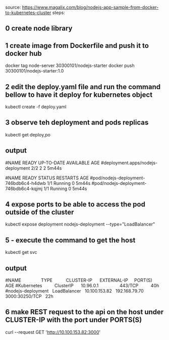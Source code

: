 source: https://www.magalix.com/blog/nodejs-app-sample-from-docker-to-kubernetes-cluster
steps:
## 0 create node library 
## 1 create image from Dockerfile and push it to docker hub
docker tag node-server 30300101/nodejs-starter
docker push 30300101/nodejs-starter:1.0


## 2 edit the deploy.yaml file and run the command bellow to have it deploy for kubernetes object
kubectl create -f deploy.yaml


## 3 observe teh deployment and pods replicas
kubectl get deploy,po

## output
#NAME                                READY   UP-TO-DATE   AVAILABLE   AGE
#deployment.apps/nodejs-deployment   2/2     2            2           5m44s

#NAME                                    READY   STATUS    RESTARTS   AGE
#pod/nodejs-deployment-746bdb6c4-h4dwb   1/1     Running   0          5m44s
#pod/nodejs-deployment-746bdb6c4-kqjmj   1/1     Running   0          5m44s

## 4 expose ports to be able to access the pod outside of the cluster
kubectl expose deployment nodejs-deployment --type="LoadBalancer"

## 5 - execute the command to get the host
kubectl get svc

## output
#NAME                TYPE           CLUSTER-IP      EXTERNAL-IP     PORT(S)          AGE
#Kubernetes          ClusterIP      10.96.0.1                 443/TCP          40h
#nodejs-deployment   LoadBalancer   10.100.153.82   192.168.79.70   3000:30250/TCP   22h

## 6 make REST request to the api on the host under CLUSTER-IP with the port under PORTS(S)
curl --request GET 'http://10.100.153.82:3000'
